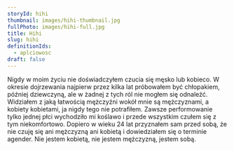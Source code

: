 ```yaml
---
storyId: hihi
thumbnail: images/hihi-thumbnail.jpg
fullPhoto: images/hihi-full.jpg
title: Hihi
slug: hihi
definitionIds:
  - aplciowosc
draft: false
---
```

Nigdy w moim życiu nie doświadczyłem czucia się męsko lub kobieco. W okresie dojrzewania najpierw przez kilka lat próbowałem być chłopakiem, później dziewczyną, ale w żadnej z tych ról nie mogłem się odnaleźć. Widziałem z jaką łatwością mężczyźni wokół mnie są mężczyznami, a kobiety kobietami, ja nigdy tego nie potrafiłem. Zawsze performowanie tylko jednej płci wychodziło mi koślawo i przede wszystkim czułem się z tym niekomfortowo. Dopiero w wieku 24 lat przyznałem sam przed sobą, że nie czuję się ani mężczyzną ani kobietą i dowiedziałem się o terminie agender. Nie jestem kobietą, nie jestem mężczyzną, jestem sobą.